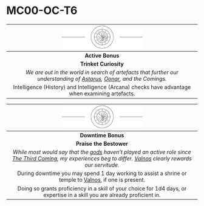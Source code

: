 # MC00-OC-T6

| <img src="../images/card-icons/the-time-enlightened.png" height="60" /> |
|:---:|
| **Active Bonus** |
| **Trinket Curiosity** |
| *We are out in the world in search of artefacts that further our understanding of [Astarus](../celestial-objects/astarus.md), [Oonar](../celestial-objects/oonar.md), and the Comings.* |
| Intelligence (History) and Intelligence (Arcana) checks have advantage when examining artefacts. |

| <img src="../images/card-icons/the-time-enlightened.png" height="60" /> |
|:---:|
| **Downtime Bonus** |
| **Praise the Bestower** |
| *While most would say that the [gods](../gods/gods.md) haven't played an active role since [The Third Coming](../history/events/the-third-coming.md), my experiences beg to differ. [Valnos](../gods/deities/valnos.md) clearly rewards our servitude.* |
| During downtime you may spend 1 day working to assist a shrine or temple to [Valnos](../gods/deities/valnos.md), if one is present. |
| Doing so grants proficiency in a skill of your choice for 1d4 days, or expertise in a skill you are already proficient in. |
